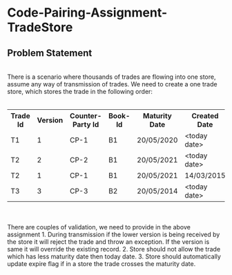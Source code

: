 # Code-Pairing-Assignment-TradeStore

<h2>Problem Statement</h2><br/>
There is a scenario where thousands of trades are flowing into one store, assume any way of transmission of trades. We need to create a one trade store, which stores the trade in the following order:<br/><br/>

<table>
<tr>
<th>Trade Id</th>
<th>Version</th>
<th>Counter-Party Id</th>
<th>Book-Id</th>
<th>Maturity Date</th>
<th>Created Date</th>
<th>Expired</th>
</tr>
<tr>
<td>T1</td>
<td>1</td>
<td>CP-1</td>
<td>B1</td>
<td>20/05/2020</td>
<td>&lt;today date&gt;</td>
<td>N</td>
</tr>
<tr>
<td>T2</td>
<td>2</td>
<td>CP-2</td>
<td>B1</td>
<td>20/05/2021</td>
<td>&lt;today date&gt;</td>
<td>N</td>
</tr>
<tr>
<td>T2</td>
<td>1</td>
<td>CP-1</td>
<td>B1</td>
<td>20/05/2021</td>
<td>14/03/2015</td>
<td>N</td>
</tr>
<tr>
<td>T3</td>
<td>3</td>
<td>CP-3</td>
<td>B2</td>
<td>20/05/2014</td>
<td>&lt;today date&gt;</td>
<td>Y</td>
</tr>
</table>
<br/><br/>
There are couples of validation, we need to provide in the above assignment
1.	During transmission if the lower version is being received by the store it will reject the trade and throw an exception. If the version is same it will override the existing record.
2.	Store should not allow the trade which has less maturity date then today date.
3.	Store should automatically update expire flag if in a store the trade crosses the maturity date.
